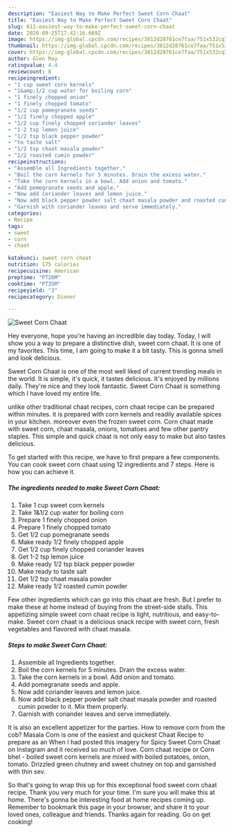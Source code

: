 ```yaml
---
description: "Easiest Way to Make Perfect Sweet Corn Chaat"
title: "Easiest Way to Make Perfect Sweet Corn Chaat"
slug: 611-easiest-way-to-make-perfect-sweet-corn-chaat
date: 2020-09-25T17:42:16.669Z
image: https://img-global.cpcdn.com/recipes/3812d28761ce7faa/751x532cq70/sweet-corn-chaat-recipe-main-photo.jpg
thumbnail: https://img-global.cpcdn.com/recipes/3812d28761ce7faa/751x532cq70/sweet-corn-chaat-recipe-main-photo.jpg
cover: https://img-global.cpcdn.com/recipes/3812d28761ce7faa/751x532cq70/sweet-corn-chaat-recipe-main-photo.jpg
author: Glen May
ratingvalue: 4.4
reviewcount: 8
recipeingredient:
- "1 cup sweet corn kernels"
- "1&amp;1/2 cup water for boiling corn"
- "1 finely chopped onion"
- "1 finely chopped tomato"
- "1/2 cup pomegranate seeds"
- "1/2 finely chopped apple"
- "1/2 cup finely chopped coriander leaves"
- "1-2 tsp lemon juice"
- "1/2 tsp black pepper powder"
- "to taste salt"
- "1/2 tsp chaat masala powder"
- "1/2 roasted cumin powder"
recipeinstructions:
- "Assemble all Ingredients together."
- "Boil the corn kernels for 5 minutes. Drain the excess water."
- "Take the corn kernels in a bowl. Add onion and tomato."
- "Add pomegranate seeds and apple."
- "Now add coriander leaves and lemon juice."
- "Now add black pepper powder salt chaat masala powder and roasted cumin powder to it. Mix them properly."
- "Garnish with coriander leaves and serve immediately."
categories:
- Recipe
tags:
- sweet
- corn
- chaat

katakunci: sweet corn chaat 
nutrition: 175 calories
recipecuisine: American
preptime: "PT26M"
cooktime: "PT35M"
recipeyield: "3"
recipecategory: Dinner

---
```



![Sweet Corn Chaat](https://img-global.cpcdn.com/recipes/3812d28761ce7faa/751x532cq70/sweet-corn-chaat-recipe-main-photo.jpg)

Hey everyone, hope you're having an incredible day today. Today, I will show you a way to prepare a distinctive dish, sweet corn chaat. It is one of my favorites. This time, I am going to make it a bit tasty. This is gonna smell and look delicious.

Sweet Corn Chaat is one of the most well liked of current trending meals in the world. It is simple, it's quick, it tastes delicious. It's enjoyed by millions daily. They're nice and they look fantastic. Sweet Corn Chaat is something which I have loved my entire life.

unlike other traditional chaat recipes, corn chaat recipe can be prepared within minutes. it is prepared with corn kernels and readily available spices in your kitchen. moreover even the frozen sweet corn. Corn chaat made with sweet corn, chaat masala, onions, tomatoes and few other pantry staples. This simple and quick chaat is not only easy to make but also tastes delicious.


To get started with this recipe, we have to first prepare a few components. You can cook sweet corn chaat using 12 ingredients and 7 steps. Here is how you can achieve it.

<!--inarticleads1-->

##### The ingredients needed to make Sweet Corn Chaat:

1. Take 1 cup sweet corn kernels
1. Take 1&amp;1/2 cup water for boiling corn
1. Prepare 1 finely chopped onion
1. Prepare 1 finely chopped tomato
1. Get 1/2 cup pomegranate seeds
1. Make ready 1/2 finely chopped apple
1. Get 1/2 cup finely chopped coriander leaves
1. Get 1-2 tsp lemon juice
1. Make ready 1/2 tsp black pepper powder
1. Make ready to taste salt
1. Get 1/2 tsp chaat masala powder
1. Make ready 1/2 roasted cumin powder


Few other ingredients which can go into this chaat are fresh. But I prefer to make these at home instead of buying from the street-side stalls. This appetizing simple sweet corn chaat recipe is light, nutritious, and easy-to-make. Sweet corn chaat is a delicious snack recipe with sweet corn, fresh vegetables and flavored with chaat masala. 

<!--inarticleads2-->

##### Steps to make Sweet Corn Chaat:

1. Assemble all Ingredients together.
1. Boil the corn kernels for 5 minutes. Drain the excess water.
1. Take the corn kernels in a bowl. Add onion and tomato.
1. Add pomegranate seeds and apple.
1. Now add coriander leaves and lemon juice.
1. Now add black pepper powder salt chaat masala powder and roasted cumin powder to it. Mix them properly.
1. Garnish with coriander leaves and serve immediately.


It is also an excellent appetizer for the parties. How to remove corn from the cob? Masala Corn is one of the easiest and quickest Chaat Recipe to prepare as an When I had posted this imagery for Spicy Sweet Corn Chaat on Instagram and it received so much of love. Corn chaat recipe or Corn bhel - boiled sweet corn kernels are mixed with boiled potatoes, onion, tomato. Drizzled green chutney and sweet chutney on top and garnished with thin sev. 

So that's going to wrap this up for this exceptional food sweet corn chaat recipe. Thank you very much for your time. I'm sure you will make this at home. There's gonna be interesting food at home recipes coming up. Remember to bookmark this page in your browser, and share it to your loved ones, colleague and friends. Thanks again for reading. Go on get cooking!
